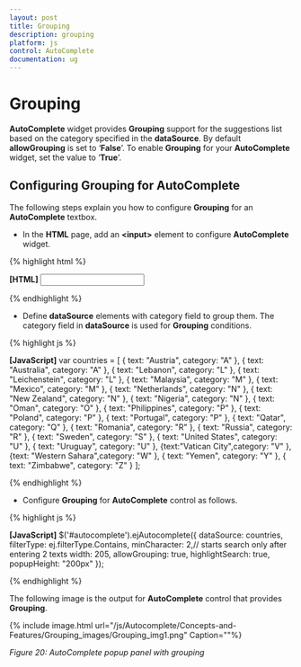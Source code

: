 ```yaml
---
layout: post
title: Grouping
description: grouping
platform: js
control: AutoComplete
documentation: ug
---
```


# Grouping

**AutoComplete** widget provides **Grouping** support for the suggestions list based on the category specified in the **dataSource**. By default **allowGrouping** is set to ‘**False**’. To enable **Grouping** for your **AutoComplete** widget, set the value to ‘**True**’.

## Configuring Grouping for AutoComplete

The following steps explain you how to configure **Grouping** for an **AutoComplete** textbox.

* In the **HTML** page, add an **&lt;input&gt;** element to configure **AutoComplete** widget.



{% highlight html %}

**[HTML]**
         <input type="text" id="autocomplete" />


{% endhighlight %}



* Define **dataSource** elements with category field to group them. The category field in **dataSource** is used for **Grouping** conditions.



{% highlight js %}

**[JavaScript]**
 var countries = [
   { text: "Austria", category: "A" },
   { text: "Australia", category: "A" }, { text: "Lebanon", category: "L" },
   { text: "Leichenstein", category: "L" }, { text: "Malaysia", category: "M" },
   { text: "Mexico", category: "M" }, { text: "Netherlands", category: "N" },
   { text: "New Zealand", category: "N" }, { text: "Nigeria", category: "N" },
   { text: "Oman", category: "O" }, { text: "Philippines", category: "P" },
   { text: "Poland", category: "P" }, { text: "Portugal", category: "P" },
   { text: "Qatar", category: "Q" }, { text: "Romania", category: "R" },
   { text: "Russia", category: "R" }, { text: "Sweden", category: "S" },
   { text: "United States", category: "U" }, { text: "Uruguay", category: "U" },
   {text:"Vatican City",category: "V" },{text: "Western Sahara",category: "W" },
   { text: "Yemen", category: "Y" }, { text: "Zimbabwe", category: "Z" }
 ];




{% endhighlight %}



* Configure **Grouping** for **AutoComplete** control as follows.



{% highlight js %}

**[JavaScript]**
$('#autocomplete').ejAutocomplete({
                dataSource: countries,
                filterType: ej.filterType.Contains,
                minCharacter: 2,// starts search only after entering 2 texts
                width: 205,
                allowGrouping: true,
                highlightSearch: true,
                popupHeight: "200px"
            });


{% endhighlight %}



The following image is the output for **AutoComplete** control that provides **Grouping**.

{% include image.html url="/js/Autocomplete/Concepts-and-Features/Grouping_images/Grouping_img1.png" Caption=""%}

_Figure 20: AutoComplete popup panel with grouping_

